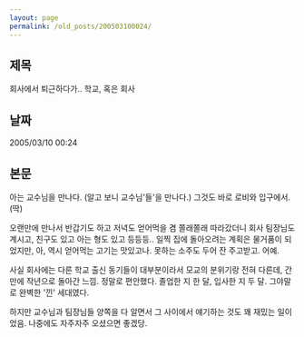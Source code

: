 ```yaml
---
layout: page
permalink: /old_posts/200503100024/
---
```


## 제목
회사에서 퇴근하다가.. 학교, 혹은 회사

## 날짜
2005/03/10 00:24

## 본문
아는 교수님을 만나다. (알고 보니 교수님'들'을 만나다.)
그것도 바로 로비와 입구에서. (딱)

오랜만에 만나서 반갑기도 하고 저녁도 얻어먹을 겸 쫄래쫄래 따라갔더니
회사 팀장님도 계시고, 친구도 있고 아는 형도 있고 등등등..
일찍 집에 돌아오려는 계획은 물거품이 되었지만, 아, 역시 얻어먹는 고기는 맛있고나.
못하는 소주도 두어 잔 주고받고. 어예.

사실 회사에는 다른 학교 출신 동기들이 대부분이라서 모교의 분위기랑 전혀 다른데,
간만에 작년으로 돌아간 느낌. 정말로 편안했다.
졸업한 지 한 달, 입사한 지 두 달. 그야말로 완벽한 '낀' 세대였다.

하지만 교수님과 팀장님들 양쪽을 다 알면서 그 사이에서 얘기하는 것도 꽤 재밌는 일이었음.
나중에도 자주자주 오셨으면 좋겠당.